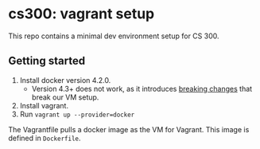 # cs300: vagrant setup

This repo contains a minimal dev environment setup for CS 300.

## Getting started

1. Install docker version 4.2.0.
	- Version 4.3+ does not work, as it introduces [breaking changes](https://github.com/docker/for-mac/issues/6073) that break our VM setup.
2. Install vagrant.
3. Run `vagrant up --provider=docker`

The Vagrantfile pulls a docker image as the VM for Vagrant. This image is defined in `Dockerfile`.
